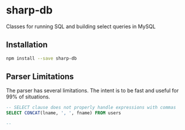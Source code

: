 # sharp-db

Classes for running SQL and building select queries in MySQL

## Installation

```bash
npm install --save sharp-db
```

## Parser Limitations

The parser has several limitations. 
The intent is to be fast and useful for 99% of situations.

```sql
-- SELECT clause does not properly handle expressions with commas
SELECT CONCAT(lname, ', ', fname) FROM users

-- 
```
